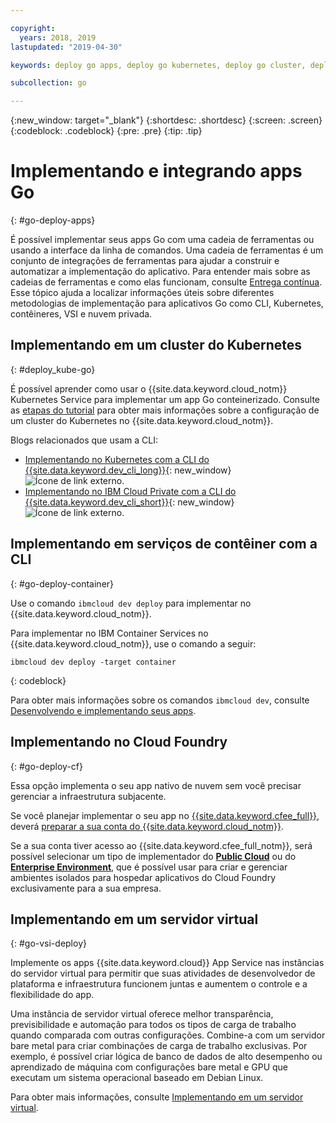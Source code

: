 ```yaml
---

copyright:
  years: 2018, 2019
lastupdated: "2019-04-30"

keywords: deploy go apps, deploy go kubernetes, deploy go cluster, deploy go cli, deploy go cloud foundry, go deploy virtual

subcollection: go

---
```


{:new_window: target="_blank"}
{:shortdesc: .shortdesc}
{:screen: .screen}
{:codeblock: .codeblock}
{:pre: .pre}
{:tip: .tip}

# Implementando e integrando apps Go
{: #go-deploy-apps}

É possível implementar seus apps Go com uma cadeia de ferramentas ou usando a interface da linha de comandos. Uma cadeia de ferramentas é um conjunto de integrações de ferramentas para ajudar a construir e automatizar a implementação do aplicativo. Para entender mais sobre as cadeias de ferramentas e como elas funcionam, consulte [Entrega contínua](/docs/services/ContinuousDelivery?topic=ContinuousDelivery-getting-started). Esse tópico ajuda a localizar informações úteis sobre diferentes metodologias de implementação para aplicativos Go como CLI, Kubernetes, contêineres, VSI e nuvem privada.

## Implementando em um cluster do Kubernetes
{: #deploy_kube-go}

É possível aprender como usar o {{site.data.keyword.cloud_notm}} Kubernetes Service para implementar um app Go conteinerizado. Consulte as [etapas do tutorial](/docs/containers?topic=containers-cs_cluster_tutorial#cs_cluster_tutorial) para obter mais informações sobre a configuração de um cluster do Kubernetes no {{site.data.keyword.cloud_notm}}.

Blogs relacionados que usam a CLI:
* [Implementando no Kubernetes com a CLI do {{site.data.keyword.dev_cli_long}}](https://www.ibm.com/blogs/bluemix/2017/09/deploying-kubernetes-ibm-cloud-ibm-cloud-developer-tools-cli/){: new_window} ![Ícone de link externo](../icons/launch-glyph.svg "Ícone de link externo").
* [Implementando no IBM Cloud Private com a CLI do {{site.data.keyword.dev_cli_short}}](https://www.ibm.com/blogs/bluemix/2017/09/deploying-ibm-cloud-private-ibm-cloud-developer-tools-cli/){: new_window} ![Ícone de link externo](../icons/launch-glyph.svg "Ícone de link externo").

## Implementando em serviços de contêiner com a CLI
{: #go-deploy-container}

Use o comando `ibmcloud dev deploy` para implementar no {{site.data.keyword.cloud_notm}}. 

Para implementar no IBM Container Services no {{site.data.keyword.cloud_notm}}, use o comando a seguir:
```
ibmcloud dev deploy -target container 
```
{: codeblock}

Para obter mais informações sobre os comandos `ibmcloud dev`, consulte [Desenvolvendo e implementando seus apps](/docs/cli?topic=cloud-cli-ibmcloud-cli#ibmcloud-cli).

## Implementando no Cloud Foundry
{: #go-deploy-cf}

Essa opção implementa o seu app nativo de nuvem sem você precisar gerenciar a infraestrutura subjacente.

Se você planejar implementar o seu app no [{{site.data.keyword.cfee_full}}](/docs/cloud-foundry?topic=cloud-foundry-about#about), deverá [preparar a sua conta do {{site.data.keyword.cloud_notm}}](/docs/cloud-foundry?topic=cloud-foundry-prepare#prepare).

Se a sua conta tiver acesso ao {{site.data.keyword.cfee_full_notm}}, será possível selecionar um tipo de implementador do **[Public Cloud](/docs/cloud-foundry-public?topic=cloud-foundry-public-about-cf#about-cf)** ou do **[Enterprise Environment](/docs/cloud-foundry-public?topic=cloud-foundry-public-cfee#cfee)**, que é possível usar para criar e gerenciar ambientes isolados para hospedar aplicativos do Cloud Foundry exclusivamente para a sua empresa.

## Implementando em um servidor virtual
{: #go-vsi-deploy}

Implemente os apps {{site.data.keyword.cloud}} App Service nas instâncias do servidor virtual para permitir que suas atividades de desenvolvedor de plataforma e infraestrutura funcionem juntas e aumentem o controle e a flexibilidade do app.

Uma instância de servidor virtual oferece melhor transparência, previsibilidade e automação para todos os tipos de carga de trabalho quando comparada com outras configurações. Combine-a com um servidor bare metal para criar combinações de carga de trabalho exclusivas. Por exemplo, é possível criar lógica de banco de dados de alto desempenho ou aprendizado de máquina com configurações bare metal e GPU que executam um sistema operacional baseado em Debian Linux.

Para obter mais informações, consulte [Implementando em um servidor virtual](/docs/apps?topic=creating-apps-vsi-deploy#vsi-deploy).

